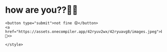 <!DOCTYPE html>
<html lang="en">
  <head>
    <meta charset="UTF-8">
    <title>My First Webpage</title>
  </head>

  <body>
    <h1>how are you??👋🏻</h1>
    
    
    <button type="submit">not fine 😟</button>
    <a href="https://assets.onecompiler.app/42ryuv2wx/42ryuavg8/images.jpeg">badiya 🤠<>
      
    </style>
    
  </body>
</html>
